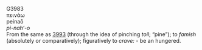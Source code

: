<body>
  <p>G3983<br>  πεινάω  <br> peinaō  <br><i>pi-nah‘-o </i><br>From the same as <a href="g3993.htm">3993</a> (through the idea of pinching <i>toil</i>; “pine”); to <i>famish</i> (absolutely or comparatively); figuratively to <i>crave:</i> - be an hungered.<br></p>
 </body>